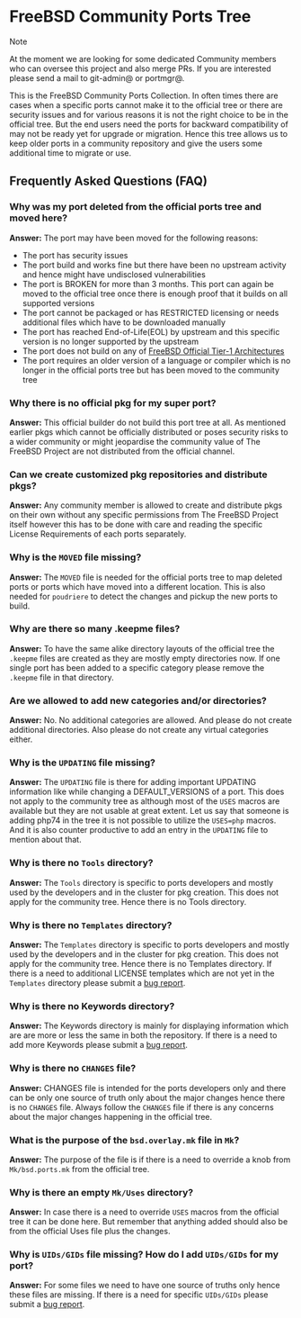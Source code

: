 # FreeBSD Community Ports Tree

> [!NOTE]
> At the moment we are looking for some dedicated Community members who
can oversee this project and also merge PRs. If you are interested
please send a mail to git-admin@ or portmgr@.

This is the FreeBSD Community Ports Collection. In often times there are
cases when a specific ports cannot make it to the official tree or there
are security issues and for various reasons it is not the right choice
to be in the official tree. But the end users need the ports for
backward compatibility of may not be ready yet for upgrade or migration.
Hence this tree allows us to keep older ports in a community repository
and give the users some additional time to migrate or use.

## Frequently Asked Questions (FAQ)

### Why was my port deleted from the official ports tree and moved here?
**Answer:** The port may have been moved for the following reasons:
- The port has security issues
- The port build and works fine but there have been no upstream activity
  and hence might have undisclosed vulnerabilities
- The port is BROKEN for more than 3 months. This port can again be
  moved to the official tree once there is enough proof that it builds
  on all supported versions
- The port cannot be packaged or has RESTRICTED licensing or needs
  additional files which have to be downloaded manually
- The port has reached End-of-Life(EOL) by upstream and this specific
  version is no longer supported by the upstream
- The port does not build on any of [FreeBSD Official Tier-1
  Architectures](https://www.freebsd.org/platforms/)
- The port requires an older version of a language or compiler which is
  no longer in the official ports tree but has been moved to the
  community tree

### Why there is no official pkg for my super port?
**Answer:** This official builder do not build this port tree at all.
As mentioned earlier pkgs which cannot be officially distributed or
poses security risks to a wider community or might jeopardise the
community value of The FreeBSD Project are not distributed from the
official channel.

### Can we create customized pkg repositories and distribute pkgs?
**Answer:** Any community member is allowed to create and distribute
pkgs on their own without any specific permissions from The FreeBSD
Project itself however this has to be done with care and reading the
specific License Requirements of each ports separately.

### Why is the `MOVED` file missing?
**Answer:** The `MOVED` file is needed for the official ports tree
to map deleted ports or ports which have moved into a different
location. This is also needed for `poudriere` to detect the changes and
pickup the new ports to build.

### Why are there so many .keepme files?
**Answer:** To have the same alike directory layouts of the official
tree the `.keepme` files are created as they are mostly empty directories
now. If one single port has been added to a specific category please
remove the `.keepme` file in that directory.

### Are we allowed to add new categories and/or directories?
**Answer:** No. No additional categories are allowed. And please do not
create additional directories. Also please do not create any virtual
categories either.

### Why is the `UPDATING` file missing?
**Answer:** The `UPDATING` file is there for adding important UPDATING
information like while changing a DEFAULT_VERSIONS of a port. This does
not apply to the community tree as although most of the `USES` macros
are available but they are not usable at great extent. Let us say that
someone is adding php74 in the tree it is not possible to utilize the
`USES=php` macros. And it is also counter productive to add an entry in
the `UPDATING` file to mention about that.

### Why is there no `Tools` directory?
**Answer:** The `Tools` directory is specific to ports developers and
mostly used by the developers and in the cluster for pkg creation. This
does not apply for the community tree. Hence there is no Tools
directory.

### Why is there no `Templates` directory?
**Answer:** The `Templates` directory is specific to ports developers and
mostly used by the developers and in the cluster for pkg creation. This
does not apply for the community tree. Hence there is no Templates
directory. If there is a need to additional LICENSE templates which are
not yet in the `Templates` directory please submit a [bug
report](https://bugs.freebsd.org).

### Why is there no Keywords directory?
**Answer:** The Keywords directory is mainly for displaying information
which are are more or less the same in both the repository. If there is
a need to add more Keywords please submit a [bug
report](https://bugs.freebsd.org).

### Why is there no `CHANGES` file?
**Answer:** CHANGES file is intended for the ports developers only and
there can be only one source of truth only about the major changes
hence there is no `CHANGES` file. Always follow the `CHANGES` file if there
is any concerns about the major changes happening in the official tree.

### What is the purpose of the `bsd.overlay.mk` file in `Mk`?
**Answer:** The purpose of the file is if there is a need to override a
knob from `Mk/bsd.ports.mk` from the official tree.

### Why is there an empty `Mk/Uses` directory?
**Answer:** In case there is a need to override `USES` macros from the
official tree it can be done here. But remember that anything added
should also be from the official Uses file plus the changes.

### Why is `UIDs/GIDs` file missing? How do I add `UIDs/GIDs` for my port?
**Answer:** For some files we need to have one source of truths only hence
these files are missing. If there is a need for specific `UIDs/GIDs`
please submit a [bug report](https://bugs.freebsd.org).
